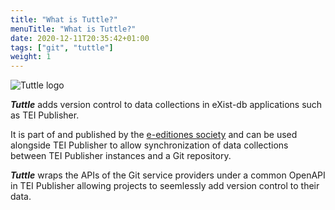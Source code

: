 ```yaml
---
title: "What is Tuttle?"
menuTitle: "What is Tuttle?"
date: 2020-12-11T20:35:42+01:00
tags: ["git", "tuttle"]
weight: 1
---
```


![Tuttle logo](/images/HPTuttle-1866.png)

***Tuttle*** adds version control to data collections in eXist-db applications such as TEI Publisher.

It is part of and published by the [e-editiones society](https://e-editiones.org/) and can be used alongside TEI Publisher to allow synchronization
of data collections between TEI Publisher instances and a Git repository. 

***Tuttle*** wraps the APIs of the Git service providers under a common OpenAPI in TEI Publisher allowing
projects to seemlessly add version control to their data.


